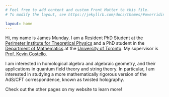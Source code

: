 ```yaml
---
# Feel free to add content and custom Front Matter to this file.
# To modify the layout, see https://jekyllrb.com/docs/themes/#overriding-theme-defaults

layout: home
---
```


Hi, my name is James Munday. I am a Resident PhD Student at the [Perimeter Institute for Theoretical Physics][pitp] and a PhD student in the [Department of Mathematics][dept-math] at the [University of Toronto][uoft]. My supervisor is [Prof. Kevin Costello][kevin].

I am interested in homological algebra and algebraic geometry, and their applications in quantum field theory and string theory. In particular, I am interested in studying a more mathematically rigorous version of the AdS/CFT correspondence, known as twisted holography.

Check out the other pages on my website to learn more!

[pitp]: https://perimeterinstitute.ca
[dept-math]: https://www.mathematics.utoronto.ca
[uoft]: https://www.utoronto.ca
[kevin]: https://perimeterinstitute.ca/people/kevin-costello